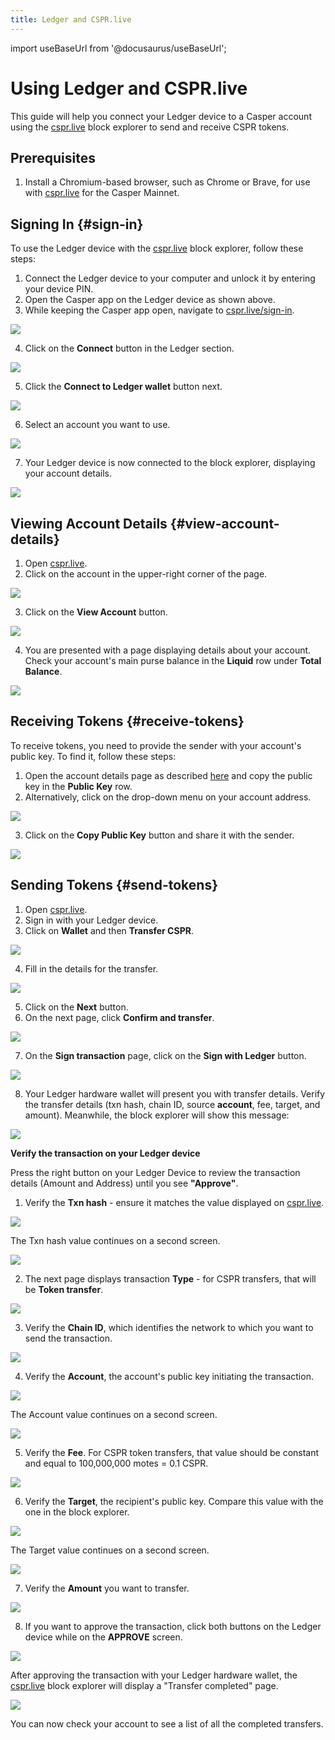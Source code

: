 ```yaml
---
title: Ledger and CSPR.live
---
```


import useBaseUrl from '@docusaurus/useBaseUrl';

# Using Ledger and CSPR.live

This guide will help you connect your Ledger device to a Casper account using the [cspr.live](https://cspr.live/) block explorer to send and receive CSPR tokens.

## Prerequisites

1. Install a Chromium-based browser, such as Chrome or Brave, for use with [cspr.live](https://cspr.live/) for the Casper Mainnet.

## Signing In {#sign-in}

To use the Ledger device with the [cspr.live](https://cspr.live/) block explorer, follow these steps:

1. Connect the Ledger device to your computer and unlock it by entering your device PIN.
2. Open the Casper app on the Ledger device as shown above.
3. While keeping the Casper app open, navigate to [cspr.live/sign-in](https://cspr.live/sign-in).

![](./flow/cspr-signin.png)

4. Click on the **Connect** button in the Ledger section.

![](./flow/cspr-connect.png)

5. Click the **Connect to Ledger wallet** button next.

![](./flow/connect-ledger.png)

6. Select an account you want to use.

![](./flow/connect-select-account.png)

7. Your Ledger device is now connected to the block explorer, displaying your account details.

![](./flow/account-connected.png)

## Viewing Account Details {#view-account-details}

1. Open [cspr.live](https://cspr.live).
2. Click on the account in the upper-right corner of the page.

![](./flow/view-account.png)

3.  Click on the **View Account** button.

![](./flow/view-account-button.png)

4. You are presented with a page displaying details about your account. Check your account's main purse balance in the **Liquid** row under **Total Balance**.

![](./flow/account-details.png)

## Receiving Tokens {#receive-tokens}

To receive tokens, you need to provide the sender with your account's public key. To find it, follow these steps:

1. Open the account details page as described [here](#view-account-details) and copy the public key in the **Public Key** row.
2. Alternatively, click on the drop-down menu on your account address.

![](./flow/view-account.png)

3. Click on the **Copy Public Key** button and share it with the sender.

![](./flow/copy-public-key.png)

## Sending Tokens {#send-tokens}

1. Open [cspr.live](https://cspr.live).
2. Sign in with your Ledger device.
3. Click on **Wallet** and then **Transfer CSPR**.

![](./flow/transfer-wallet.png) 

4. Fill in the details for the transfer.

![](./cspr-live/1-transfer-details.png) 

5. Click on the **Next** button.
6. On the next page, click **Confirm and transfer**.

![](./cspr-live/2-transfer-confirm.png)

7.  On the **Sign transaction** page, click on the **Sign with Ledger** button.

![](./cspr-live/3-transfer-sign.png) 

8. Your Ledger hardware wallet will present you with transfer details. Verify the transfer details (txn hash, chain ID, source **account**, fee, target, and amount). Meanwhile, the block explorer will show this message:


![](./cspr-live/3-transfer-submitted.png) 


**Verify the transaction on your Ledger device**

Press the right button on your Ledger Device to review the transaction details (Amount and Address) until you see **"Approve"**.

1. Verify the **Txn hash** - ensure it matches the value displayed on [cspr.live](https://cspr.live).


![](./device/3-txn-1.jpg) 


The Txn hash value continues on a second screen.


![](./device/4-txn-2.jpg) 


2.  The next page displays transaction **Type** - for CSPR transfers, that will be **Token transfer**.


![](./device/5-type.jpg) 


3. Verify the **Chain ID**, which identifies the network to which you want to send the transaction.


![](./device/7-chain.jpg) 


4. Verify the **Account**, the account's public key initiating the transaction.


![](./device/8-account-1.jpg)


The Account value continues on a second screen.


![](./device/9-account-2.jpg)


5. Verify the **Fee**. For CSPR token transfers, that value should be constant and equal to 100,000,000 motes = 0.1 CSPR.


![](./device/10-fee.jpg) 


6. Verify the **Target**, the recipient's public key. Compare this value with the one in the block explorer.


![](./device/11-target-1.jpg) 


The Target value continues on a second screen.


![](./device/12-target-2.jpg) 


7.  Verify the **Amount** you want to transfer.


![](./device/13-amount.jpg) 


8. If you want to approve the transaction, click both buttons on the Ledger device while on the **APPROVE** screen.


![](./device/15-approve.jpg) 


After approving the transaction with your Ledger hardware wallet, the [cspr.live](https://cspr.live) block explorer will display a "Transfer completed" page.


![](./cspr-live/4-transfer-completed.png)


You can now check your account to see a list of all the completed transfers.
